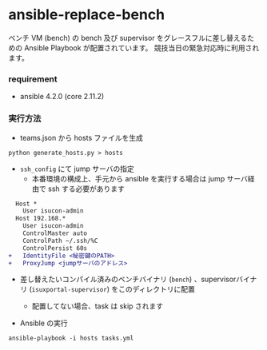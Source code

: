 ansible-replace-bench
===

ベンチ VM (bench) の bench 及び supervisor をグレースフルに差し替えるための Ansible Playbook が配置されています。
競技当日の緊急対応時に利用されます。

### requirement

* ansible 4.2.0 (core 2.11.2)

### 実行方法

* teams.json から hosts ファイルを生成

```
python generate_hosts.py > hosts
```

* `ssh_config` にて jump サーバの指定
    * 本番環境の構成上、手元から ansible を実行する場合は jump サーバ経由で ssh する必要があります

```diff
  Host *
    User isucon-admin
  Host 192.168.*
    User isucon-admin
    ControlMaster auto
    ControlPath ~/.ssh/%C
    ControlPersist 60s
+   IdentityFile <秘密鍵のPATH>
+   ProxyJump <jumpサーバのアドレス>
```

* 差し替えたいコンパイル済みのベンチバイナリ (`bench`) 、supervisorバイナリ (`isuxportal-supervisor`) をこのディレクトリに配置
    * 配置してない場合、task は skip されます

* Ansible の実行

```
ansible-playbook -i hosts tasks.yml
```
